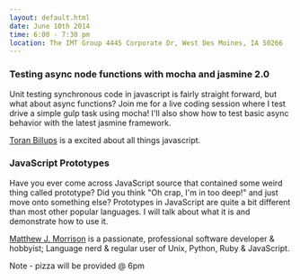 ```yaml
---
layout: default.html
date: June 10th 2014
time: 6:00 - 7:30 pm
location: The IMT Group 4445 Corporate Dr, West Des Moines, IA 50266
---
```


### Testing async node functions with mocha and jasmine 2.0

Unit testing synchronous code in javascript is fairly straight forward, but what about async functions? Join me for a live coding session where I test drive a simple gulp task using mocha! I'll also show how to test basic async behavior with the latest jasmine framework.

[Toran Billups](https://twitter.com/toranb) is a excited about all things javascript.

### JavaScript Prototypes

Have you ever come across JavaScript source that contained some weird thing called prototype? Did you think "Oh crap, I'm in too deep!" and just move onto something else? Prototypes in JavaScript are quite a bit different than most other popular languages. I will talk about what it is and demonstrate how to use it.

[Matthew J. Morrison](https://twitter.com/mattjmorrison) is a passionate, professional software developer & hobbyist; Language nerd & regular user of Unix, Python, Ruby & JavaScript.

Note - pizza will be provided @ 6pm
